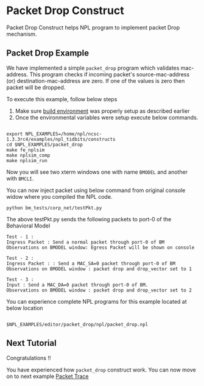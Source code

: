 # Packet Drop Construct

Packet Drop Construct helps NPL program to implement packet Drop mechanism.

## Packet Drop Example 

We have implemented a simple ```packet_drop``` program which validates mac-address. This program checks if incoming packet's source-mac-address (or) destination-mac-address are zero. If one of the values is zero then packet will be dropped.


To execute this example, follow below steps

1. Make sure [build environment](https://github.com/nplang/NPL-Tutorials#npl-build-enivronment) was properly setup as described earlier
2. Once the environmental variables were setup execute below commands. 
````

export NPL_EXAMPLES=/home/npl/ncsc-1.3.3rc4/examples/npl_tidbits/constructs
cd $NPL_EXAMPLES/packet_drop
make fe_nplsim
make nplsim_comp
make nplsim_run

````

Now you will see two xterm windows one with name ```BMODEL``` and another with ```BMCLI```. 

You can now inject packet using below command  from original console widow where you compiled the NPL code. 

````
python bm_tests/corp_net/testPkt.py

````

The above testPkt.py sends the following packets to port-0 of the Behavioral Model

````
Test - 1 :
Ingress Packet : Send a normal packet through port-0 of BM
Observations on BMODEL window: Egress Packet will be shown on console

Test - 2 :
Ingress Packet : : Send a MAC_SA=0 packet through port-0 of BM
Observations on BMODEL window : packet drop and drop_vector set to 1

Test - 3 :
Input : Send a MAC_DA=0 packet through port-0 of BM.
Observations on BMODEL window : packet drop and drop_vector set to 2

````

You can experience complete NPL programs for this example located at below location

````

$NPL_EXAMPLES/editor/packet_drop/npl/packet_drop.npl

````

## Next Tutorial 

Congratulations !!

You have experienced how ```packet_drop``` construct work. You can now move on to next example [Packet Trace](https://github.com/nplang/NPL-Tutorials/tree/master/NPL-Tidbits/Packet-Trace)
